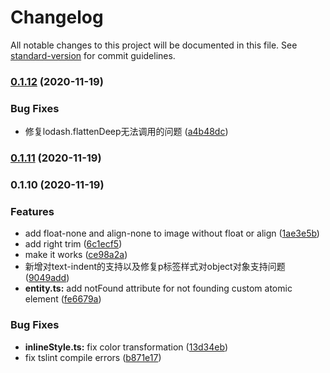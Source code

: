 # Changelog

All notable changes to this project will be documented in this file. See [standard-version](https://github.com/conventional-changelog/standard-version) for commit guidelines.

### [0.1.12](https://github.com/filow/braft-pure-convert/compare/v0.1.11...v0.1.12) (2020-11-19)


### Bug Fixes

* 修复lodash.flattenDeep无法调用的问题 ([a4b48dc](https://github.com/filow/braft-pure-convert/commit/a4b48dc6fa36e80cd21e22e089f587fcb5c904af))

### [0.1.11](https://github.com/filow/braft-pure-convert/compare/v0.1.10...v0.1.11) (2020-11-19)

### 0.1.10 (2020-11-19)


### Features

* add float-none and align-none to image without float or align ([1ae3e5b](https://github.com/filow/braft-pure-convert/commit/1ae3e5bc18c16f82dda9cf190e10451e2c94166a))
* add right trim ([6c1ecf5](https://github.com/filow/braft-pure-convert/commit/6c1ecf5155072b3eb430127b3aa98fe5af325a0c))
* make it works ([ce98a2a](https://github.com/filow/braft-pure-convert/commit/ce98a2aa218fd0e269ca43a9660d5359b8207d00))
* 新增对text-indent的支持以及修复p标签样式对object对象支持问题 ([9049add](https://github.com/filow/braft-pure-convert/commit/9049addab4cc11e2c267a200553c90e83bdd4c52))
* **entity.ts:** add notFound attribute for not founding custom atomic element ([fe6679a](https://github.com/filow/braft-pure-convert/commit/fe6679a5c140a4810aff82f855c584a1b2acc1dd))


### Bug Fixes

* **inlineStyle.ts:** fix color transformation ([13d34eb](https://github.com/filow/braft-pure-convert/commit/13d34eb74e3a5b1d2f13971a3a47939a2e455a54))
* fix tslint compile errors ([b871e17](https://github.com/filow/braft-pure-convert/commit/b871e1789754b9c48e3e559df78dfe5d32ee7d40))
